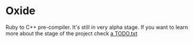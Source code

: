 # Oxide

Ruby to C++ pre-compiler. It's still in very alpha stage. If you want to learn more about
the stage of the project check [a TODO.txt](TODO.txt)